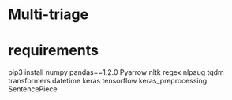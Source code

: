 # Multi-triage
# requirements
pip3 install numpy pandas==1.2.0 Pyarrow nltk regex nlpaug tqdm transformers datetime keras tensorflow keras_preprocessing SentencePiece